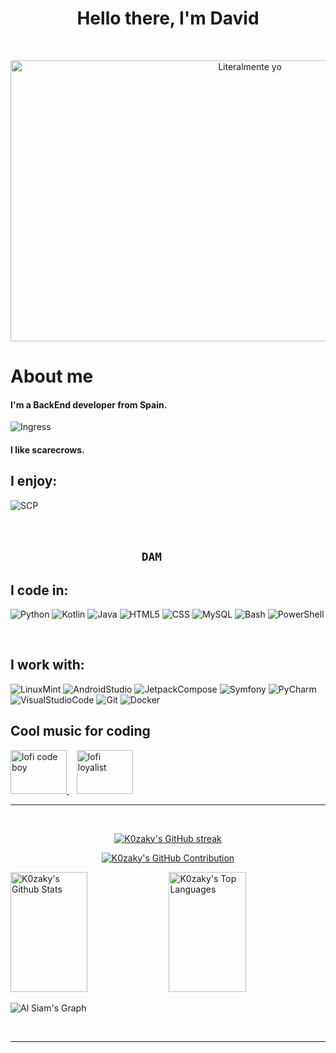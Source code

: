<h1 align="center">
  Hello there, I'm David
</h1>

<br/>

<p align="center">
  <img src="https://media.tenor.com/5jx0ZD6U1ZIAAAAC/keyboard-computer.gif" alt="Literalmente yo" width="750px" height="450px">
</p>

<!-- About Section -->
 # About me
 
<p>
   
<h4>I'm a BackEnd developer from Spain.</h4>

![Ingress](https://img.shields.io/badge/Enlightened-darkgreen?style=for-the-badge&logo=Ingress&logoColor=white)

<h4>I like scarecrows.</h4>

## I enjoy:
![SCP](https://img.shields.io/badge/SCP%20Foundation-%23000000?style=for-the-badge&logo=SCP%20Foundation&logoColor=white)


</p>

<br/>


## <span style="color:white"> Currently studying:</span>&nbsp; `DAM`

## I code in:
![Python](https://img.shields.io/badge/Python-3776AB?style=for-the-badge&logo=python&logoColor=white)
![Kotlin](https://img.shields.io/badge/Kotlin-%237F52FF?style=for-the-badge&logo=kotlin&logoColor=white)
![Java](https://img.shields.io/badge/Java-%23ffa500?style=for-the-badge&logo=java&logoColor=white)
![HTML5](https://img.shields.io/badge/HTML5-E34F26?style=for-the-badge&logo=html5&logoColor=white)
![CSS](https://img.shields.io/badge/CSS3-1572B6?style=for-the-badge&logo=css3&logoColor=white)
![MySQL](https://img.shields.io/badge/MySQL-4479A1?style=for-the-badge&logo=mysql&logoColor=white)
![Bash](https://img.shields.io/badge/Bash-4EAA25?style=for-the-badge&logo=gnu-bash&logoColor=white)
![PowerShell](https://img.shields.io/badge/PowerShell-darkblue?style=for-the-badge&logo=powershell&logoColor=white)


<br/>

## I work with:
![LinuxMint](https://img.shields.io/badge/Linux%20Mint-%2387CF3E?style=for-the-badge&logo=Linux%20Mint&logoColor=white)
![AndroidStudio](https://img.shields.io/badge/Android%20Studio-%233DDC84?style=for-the-badge&logo=Android%20Studio&logoColor=white)
![JetpackCompose](https://img.shields.io/badge/Jetpack%20Compose-%234285F4?style=for-the-badge&logo=jetpackcompose&logoColor=white)
![Symfony](https://img.shields.io/badge/Symfony-%23000000?style=for-the-badge&logo=symfony&logoColor=white)
![PyCharm](https://img.shields.io/badge/Pycharm-yellow?style=for-the-badge&logo=pycharm&logoColor=white)
![VisualStudioCode](https://img.shields.io/badge/Visual%20Studio%20Code-%23007ACC?style=for-the-badge&logo=Visual%20Studio%20Code&logoColor=white)
![Git](https://img.shields.io/badge/Git-%23F05032?style=for-the-badge&logo=git&logoColor=white)
![Docker](https://img.shields.io/badge/Docker-%232496ED?style=for-the-badge&logo=Docker&logoColor=white)

## Cool music for coding

<a href="https://www.youtube.com/watch?v=4kLviL8XwAI" target="_blank">
  <img src="https://i.ytimg.com/vi/_ITiwPMUzho/maxresdefault.jpg" alt="lofi code boy" width="90" height="70"/>
</a>
  &nbsp;&nbsp;
<a href="https://www.youtube.com/watch?v=KWppThTQISY" target="_blank">
  <img src="https://i.ytimg.com/vi/KWppThTQISY/maxresdefault.jpg" alt="lofi loyalist" width="90" height="70"/>
</a>

<br/>
<hr/>
<br/>

<p align="center">
  <a href="https://github.com/K0zaky">
    <img src="https://github-readme-streak-stats.herokuapp.com/?user=K0zaky&theme=ocean_dark&border=7F3FBF&background=0D1117" alt="K0zaky's GitHub streak"/>
  </a>
</p>

<p align="center">
  <a href="https://github.com/K0zaky">
    <img src="https://github-profile-summary-cards.vercel.app/api/cards/profile-details?username=K0zaky&theme=ocean_dark" alt="K0zaky's GitHub Contribution"/>
  </a>
</p>

<a> 
    <a href="https://github.com/K0zaky">
      <img alt="K0zaky's Github Stats" src="https://denvercoder1-github-readme-stats.vercel.app/api?username=K0zaky&show_icons=true&count_private=true&theme=ocean_dark&border_color=7F3FBF&bg_color=0D1117&title_color=F85D7F&icon_color=F8D866" height="192px" width="49.5%"/></a>
  <a href="https://github.com/K0zaky">
    <img alt="K0zaky's Top Languages" src="https://denvercoder1-github-readme-stats.vercel.app/api/top-langs/?username=K0zaky&langs_count=8&layout=compact&theme=ocean_dark&border_color=7F3FBF&bg_color=0D1117&title_color=F85D7F&icon_color=F8D866" height="192px" width="49.5%"/></a>
  <br/>
</a>

![Al Siam's Graph](https://github-readme-activity-graph.vercel.app/graph?username=K0zaky&custom_title=K0zaky's%20GitHub%20Activity%20Graph&bg_color=0D1117&color=7F3FBF&line=7F3FBF&point=7F3FBF&area_color=FFFFFF&title_color=FFFFFF&area=true)

<br/>


<hr>


